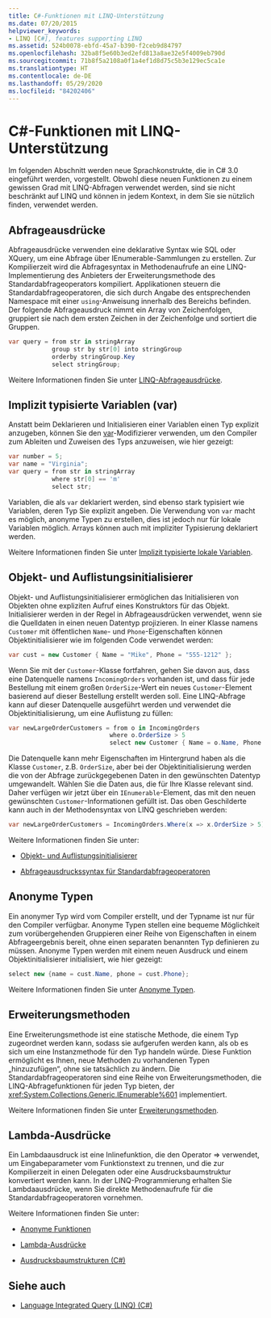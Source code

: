 ```yaml
---
title: C#-Funktionen mit LINQ-Unterstützung
ms.date: 07/20/2015
helpviewer_keywords:
- LINQ [C#], features supporting LINQ
ms.assetid: 524b0078-ebfd-45a7-b390-f2ceb9d84797
ms.openlocfilehash: 32ba8f5e60b3ed2efd813a8ae32e5f4009eb790d
ms.sourcegitcommit: 71b8f5a2108a0f1a4ef1d8d75c5b3e129ec5ca1e
ms.translationtype: HT
ms.contentlocale: de-DE
ms.lasthandoff: 05/29/2020
ms.locfileid: "84202406"
---
```

# <a name="c-features-that-support-linq"></a>C#-Funktionen mit LINQ-Unterstützung

Im folgenden Abschnitt werden neue Sprachkonstrukte, die in C# 3.0 eingeführt werden, vorgestellt. Obwohl diese neuen Funktionen zu einem gewissen Grad mit LINQ-Abfragen verwendet werden, sind sie nicht beschränkt auf LINQ und können in jedem Kontext, in dem Sie sie nützlich finden, verwendet werden.

## <a name="query-expressions"></a>Abfrageausdrücke

Abfrageausdrücke verwenden eine deklarative Syntax wie SQL oder XQuery, um eine Abfrage über IEnumerable-Sammlungen zu erstellen. Zur Kompilierzeit wird die Abfragesyntax in Methodenaufrufe an eine LINQ-Implementierung des Anbieters der Erweiterungsmethode des Standardabfrageoperators kompiliert. Applikationen steuern die Standardabfrageoperatoren, die sich durch Angabe des entsprechenden Namespace mit einer `using`-Anweisung innerhalb des Bereichs befinden. Der folgende Abfrageausdruck nimmt ein Array von Zeichenfolgen, gruppiert sie nach dem ersten Zeichen in der Zeichenfolge und sortiert die Gruppen.

```csharp
var query = from str in stringArray
            group str by str[0] into stringGroup
            orderby stringGroup.Key
            select stringGroup;
```

Weitere Informationen finden Sie unter [LINQ-Abfrageausdrücke](../../../linq/index.md).

## <a name="implicitly-typed-variables-var"></a>Implizit typisierte Variablen (var)

Anstatt beim Deklarieren und Initialisieren einer Variablen einen Typ explizit anzugeben, können Sie den [var](../../../language-reference/keywords/var.md)-Modifizierer verwenden, um den Compiler zum Ableiten und Zuweisen des Typs anzuweisen, wie hier gezeigt:

```csharp
var number = 5;
var name = "Virginia";
var query = from str in stringArray
            where str[0] == 'm'
            select str;
```

Variablen, die als `var` deklariert werden, sind ebenso stark typisiert wie Variablen, deren Typ Sie explizit angeben. Die Verwendung von `var` macht es möglich, anonyme Typen zu erstellen, dies ist jedoch nur für lokale Variablen möglich. Arrays können auch mit impliziter Typisierung deklariert werden.

Weitere Informationen finden Sie unter [Implizit typisierte lokale Variablen](../../classes-and-structs/implicitly-typed-local-variables.md).

## <a name="object-and-collection-initializers"></a>Objekt- und Auflistungsinitialisierer

Objekt- und Auflistungsinitialisierer ermöglichen das Initialisieren von Objekten ohne expliziten Aufruf eines Konstruktors für das Objekt. Initialisierer werden in der Regel in Abfrageausdrücken verwendet, wenn sie die Quelldaten in einen neuen Datentyp projizieren. In einer Klasse namens `Customer` mit öffentlichen `Name`- und `Phone`-Eigenschaften können Objektinitialisierer wie im folgenden Code verwendet werden:

```csharp
var cust = new Customer { Name = "Mike", Phone = "555-1212" };
```

Wenn Sie mit der `Customer`-Klasse fortfahren, gehen Sie davon aus, dass eine Datenquelle namens `IncomingOrders` vorhanden ist, und dass für jede Bestellung mit einem großen `OrderSize`-Wert ein neues `Customer`-Element basierend auf dieser Bestellung erstellt werden soll. Eine LINQ-Abfrage kann auf dieser Datenquelle ausgeführt werden und verwendet die Objektinitialisierung, um eine Auflistung zu füllen:

```csharp
var newLargeOrderCustomers = from o in IncomingOrders
                            where o.OrderSize > 5
                            select new Customer { Name = o.Name, Phone = o.Phone };
```

Die Datenquelle kann mehr Eigenschaften im Hintergrund haben als die Klasse `Customer`, z.B. `OrderSize`, aber bei der Objektinitialisierung werden die von der Abfrage zurückgegebenen Daten in den gewünschten Datentyp umgewandelt. Wählen Sie die Daten aus, die für Ihre Klasse relevant sind. Daher verfügen wir jetzt über ein `IEnumerable`-Element, das mit den neuen gewünschten `Customer`-Informationen gefüllt ist. Das oben Geschilderte kann auch in der Methodensyntax von LINQ geschrieben werden:

```csharp
var newLargeOrderCustomers = IncomingOrders.Where(x => x.OrderSize > 5).Select(y => new Customer { Name = y.Name, Phone = y.Phone });
```

Weitere Informationen finden Sie unter:

- [Objekt- und Auflistungsinitialisierer](../../classes-and-structs/object-and-collection-initializers.md)

- [Abfrageausdruckssyntax für Standardabfrageoperatoren](./query-expression-syntax-for-standard-query-operators.md)

## <a name="anonymous-types"></a>Anonyme Typen

Ein anonymer Typ wird vom Compiler erstellt, und der Typname ist nur für den Compiler verfügbar. Anonyme Typen stellen eine bequeme Möglichkeit zum vorübergehenden Gruppieren einer Reihe von Eigenschaften in einem Abfrageergebnis bereit, ohne einen separaten benannten Typ definieren zu müssen. Anonyme Typen werden mit einem neuen Ausdruck und einem Objektinitialisierer initialisiert, wie hier gezeigt:

```csharp
select new {name = cust.Name, phone = cust.Phone};
```

Weitere Informationen finden Sie unter [Anonyme Typen](../../classes-and-structs/anonymous-types.md).

## <a name="extension-methods"></a>Erweiterungsmethoden

Eine Erweiterungsmethode ist eine statische Methode, die einem Typ zugeordnet werden kann, sodass sie aufgerufen werden kann, als ob es sich um eine Instanzmethode für den Typ handeln würde. Diese Funktion ermöglicht es Ihnen, neue Methoden zu vorhandenen Typen „hinzuzufügen“, ohne sie tatsächlich zu ändern. Die Standardabfrageoperatoren sind eine Reihe von Erweiterungsmethoden, die LINQ-Abfragefunktionen für jeden Typ bieten, der <xref:System.Collections.Generic.IEnumerable%601> implementiert.

Weitere Informationen finden Sie unter [Erweiterungsmethoden](../../classes-and-structs/extension-methods.md).

## <a name="lambda-expressions"></a>Lambda-Ausdrücke

Ein Lambdaausdruck ist eine Inlinefunktion, die den Operator => verwendet, um Eingabeparameter vom Funktionstext zu trennen, und die zur Kompilierzeit in einen Delegaten oder eine Ausdrucksbaumstruktur konvertiert werden kann. In der LINQ-Programmierung erhalten Sie Lambdaausdrücke, wenn Sie direkte Methodenaufrufe für die Standardabfrageoperatoren vornehmen.

Weitere Informationen finden Sie unter:

- [Anonyme Funktionen](../../statements-expressions-operators/anonymous-functions.md)

- [Lambda-Ausdrücke](../../statements-expressions-operators/lambda-expressions.md)

- [Ausdrucksbaumstrukturen (C#)](../expression-trees/index.md)

## <a name="see-also"></a>Siehe auch

- [Language Integrated Query (LINQ) (C#)](./index.md)
